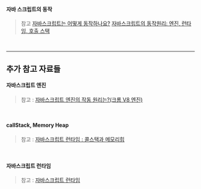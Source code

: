 #### 자바 스크립트의 동작

> 참고
> [자바스크립트는 어떻게 동작하나요?](https://haileychoi15.medium.com/%EC%9E%90%EB%B0%94%EC%8A%A4%ED%81%AC%EB%A6%BD%ED%8A%B8%EB%8A%94-%EC%96%B4%EB%96%BB%EA%B2%8C-%EB%8F%99%EC%9E%91%ED%95%98%EB%82%98%EC%9A%94-f3d07a529e41)
> [자바스크립트의 동작원리: 엔진, 런타임, 호출 스택](https://joshua1988.github.io/web-development/translation/javascript/how-js-works-inside-engine/)

<br>

---

## 추가 참고 자료들

#### 자바스크립트 엔진

> 참고 : [자바스크립트 엔진의 작동 원리는?(크롬 V8 엔진)](https://soldonii.tistory.com/52?category=862198)

<br>

#### callStack, Memory Heap

> 참고 : [자바스크립트 런타임 : 콜스택과 메모리힙](https://soldonii.tistory.com/53)

<br>

#### 자바스크립트 런타임

> 참고 : [자바스크립트 런타임](https://soldonii.tistory.com/54?category=862198)
